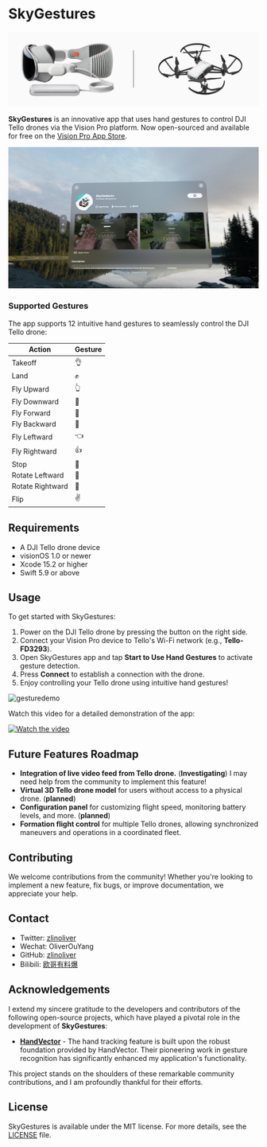 # SkyGestures

<p align="center">
    <img src="Resources/visionpro&tello.png" alt="SkyGestures Logo" title="SkyGestures" />
</p>

**SkyGestures** is an innovative app that uses hand gestures to control DJI Tello drones via the Vision Pro platform. Now open-sourced and available for free on the [Vision Pro App Store](https://apps.apple.com/us/app/skygestures/id6499123392). 

<p align="center">
    <img src="Resources/skygesturesapp.png" alt="SkyGestures App" />
</p>


### Supported Gestures

The app supports 12 intuitive hand gestures to seamlessly control the DJI Tello drone:

| Action            | Gesture  |
|-------------------|----------|
| Takeoff           | 👌        |
| Land              | ✊        |
| Fly Upward        | 👆        |
| Fly Downward      | 🤏        |
| Fly Forward       | 🤙        |
| Fly Backward      | 🤚        |
| Fly Leftward      | 👈        |
| Fly Rightward     | 👍        |
| Stop              | 🫰        |
| Rotate Leftward   | 🤘        |
| Rotate Rightward  | 🤟        |
| Flip              | ✌️        |

## Requirements

- A DJI Tello drone device
- visionOS 1.0 or newer
- Xcode 15.2 or higher
- Swift 5.9 or above

## Usage

To get started with SkyGestures:

1. Power on the DJI Tello drone by pressing the button on the right side.
2. Connect your Vision Pro device to Tello's Wi-Fi network (e.g., **Tello-FD3293**).
3. Open SkyGestures app and tap **Start to Use Hand Gestures** to activate gesture detection.
4. Press **Connect** to establish a connection with the drone.
5. Enjoy controlling your Tello drone using intuitive hand gestures!

![gesturedemo](Resources/gesture_demo.gif)

Watch this video for a detailed demonstration of the app:

[![Watch the video](https://img.youtube.com/vi/3iGqvcmfxfI/sddefault.jpg)](https://www.youtube.com/watch?v=3iGqvcmfxfI)

## Future Features Roadmap

- **Integration of live video feed from Tello drone.** (**Investigating**) I may need help from the community to implement this feature!
- **Virtual 3D Tello drone model** for users without access to a physical drone. (**planned**)
- **Configuration panel** for customizing flight speed, monitoring battery levels, and more. (**planned**)
- **Formation flight control** for multiple Tello drones, allowing synchronized maneuvers and operations in a coordinated fleet.


## Contributing

We welcome contributions from the community! Whether you're looking to implement a new feature, fix bugs, or improve documentation, we appreciate your help.

## Contact

- Twitter: [zlinoliver](https://twitter.com/zlinoliver)
- Wechat: OliverOuYang
- GitHub: [zlinoliver](https://github.com/zlinoliver)
- Bilibili: [欧哥有料爆](https://b23.tv/pTpAMIs)

## Acknowledgements

I extend my sincere gratitude to the developers and contributors of the following open-source projects, which have played a pivotal role in the development of **SkyGestures**:

- **[HandVector](https://github.com/XanderXu/HandVector)** - The hand tracking feature is built upon the robust foundation provided by HandVector. Their pioneering work in gesture recognition has significantly enhanced my application's functionality.

This project stands on the shoulders of these remarkable community contributions, and I am profoundly thankful for their efforts.

## License

SkyGestures is available under the MIT license. For more details, see the [LICENSE](./LICENSE) file.
